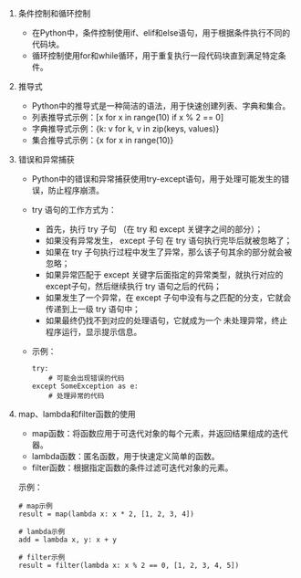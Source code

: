 1. 条件控制和循环控制

   - 在Python中，条件控制使用if、elif和else语句，用于根据条件执行不同的代码块。
   - 循环控制使用for和while循环，用于重复执行一段代码块直到满足特定条件。

2. 推导式

   - Python中的推导式是一种简洁的语法，用于快速创建列表、字典和集合。
   - 列表推导式示例：[x for x in range(10) if x % 2 == 0]
   - 字典推导式示例：{k: v for k, v in zip(keys, values)}
   - 集合推导式示例：{x for x in range(10)}

3. 错误和异常捕获

   - Python中的错误和异常捕获使用try-except语句，用于处理可能发生的错误，防止程序崩溃。

   - try 语句的工作方式为：

     - 首先，执行 try 子句 （在 try 和 except 关键字之间的部分）；
     - 如果没有异常发生， except 子句 在 try 语句执行完毕后就被忽略了；
     - 如果在 try 子句执行过程中发生了异常，那么该子句其余的部分就会被忽略；
     - 如果异常匹配于 except 关键字后面指定的异常类型，就执行对应的except子句，然后继续执行 try 语句之后的代码；
     - 如果发生了一个异常，在 except 子句中没有与之匹配的分支，它就会传递到上一级 try 语句中；
     - 如果最终仍找不到对应的处理语句，它就成为一个 未处理异常，终止程序运行，显示提示信息。

   - 示例：

     ```
     try:
         # 可能会出现错误的代码
     except SomeException as e:
         # 处理异常的代码
     ```

4. map、lambda和filter函数的使用

   - map函数：将函数应用于可迭代对象的每个元素，并返回结果组成的迭代器。
   - lambda函数：匿名函数，用于快速定义简单的函数。
   - filter函数：根据指定函数的条件过滤可迭代对象的元素。

   示例：

   ```
   # map示例
   result = map(lambda x: x * 2, [1, 2, 3, 4])
   
   # lambda示例
   add = lambda x, y: x + y
   
   # filter示例
   result = filter(lambda x: x % 2 == 0, [1, 2, 3, 4, 5])
   ```